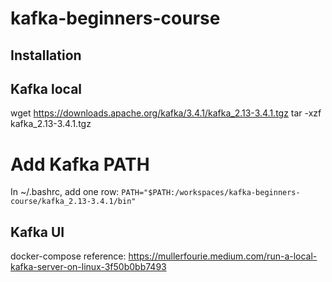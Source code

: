 # kafka-beginners-course

## Installation

## Kafka local
wget https://downloads.apache.org/kafka/3.4.1/kafka_2.13-3.4.1.tgz
tar -xzf kafka_2.13-3.4.1.tgz

# Add Kafka PATH
In ~/.bashrc, add one row: `PATH="$PATH:/workspaces/kafka-beginners-course/kafka_2.13-3.4.1/bin"`

## Kafka UI
docker-compose reference: https://mullerfourie.medium.com/run-a-local-kafka-server-on-linux-3f50b0bb7493
